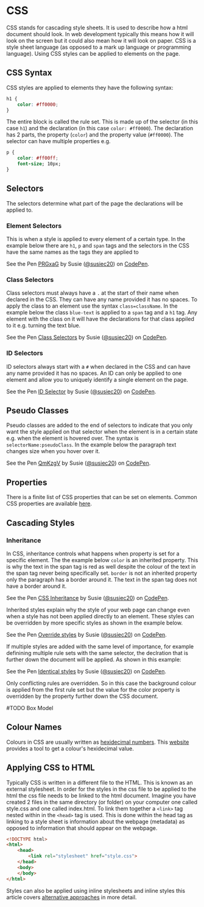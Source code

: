 # CSS

CSS stands for cascading style sheets. It is used to describe how a html document should look. In web development typically this means how it will look on the screen but it could also mean how it will look on paper. CSS is a style sheet language (as opposed to a mark up language or programming language). Using CSS styles can be applied to elements on the page.

## CSS Syntax
CSS styles are applied to elements they have the following syntax:

```css
h1 {
    color: #ff0000;
}
```
The entire block is called the rule set. This is made up of the selector (in this case `h1`) and the declaration (in this case `color: #ff0000`). The declaration has 2 parts, the property (`color`) and the property value (`#ff0000`). The selector can have multiple properties e.g.

```css
p {
    color: #ff00ff;
    font-size; 10px;
}
```

## Selectors
The selectors determine what part of the page the declarations will be applied to.
### Element Selectors
This is when a style is applied to every element of a certain type. In the example below there are `h1`, `p` and `span` tags and the selectors in the CSS have the same names as the tags they are applied to

<p data-height="432" data-theme-id="0" data-slug-hash="PRGxaG" data-default-tab="html,result" data-user="susiec20" data-embed-version="2" data-pen-title="PRGxaG" class="codepen">See the Pen <a href="https://codepen.io/susiec20/pen/PRGxaG/">PRGxaG</a> by Susie (<a href="https://codepen.io/susiec20">@susiec20</a>) on <a href="https://codepen.io">CodePen</a>.</p>
<script async src="https://static.codepen.io/assets/embed/ei.js"></script>

### Class Selectors
Class selectors must always have a `.` at the start of their name when declared in the CSS. They can have any name provided it has no spaces. To apply the class to an element use the syntax `class=className`. In the example below the class `blue-text` is applied to a `span` tag and a `h1` tag. Any element with the class on it will have the declarations for that class appiled to it e.g. turning the text blue.

<p data-height="428" data-theme-id="0" data-slug-hash="LdRXXw" data-default-tab="html,result" data-user="susiec20" data-embed-version="2" data-pen-title="Class Selectors" class="codepen">See the Pen <a href="https://codepen.io/susiec20/pen/LdRXXw/">Class Selectors</a> by Susie (<a href="https://codepen.io/susiec20">@susiec20</a>) on <a href="https://codepen.io">CodePen</a>.</p>
<script async src="https://static.codepen.io/assets/embed/ei.js"></script>

### ID Selectors
ID selectors always start with a `#` when declared in the CSS and can have any name provided it has no spaces. An ID can only be applied to one element and allow you to uniquely identify a single element on the page.

<p data-height="265" data-theme-id="0" data-slug-hash="KogbNG" data-default-tab="html,result" data-user="susiec20" data-embed-version="2" data-pen-title="ID Selector" class="codepen">See the Pen <a href="https://codepen.io/susiec20/pen/KogbNG/">ID Selector</a> by Susie (<a href="https://codepen.io/susiec20">@susiec20</a>) on <a href="https://codepen.io">CodePen</a>.</p>
<script async src="https://static.codepen.io/assets/embed/ei.js"></script>

## Pseudo Classes

Pseudo classes are added to the end of selectors to indicate that you only want the style applied on that selector when the element is in a certain state e.g. when the element is hovered over. The syntax is `selectorName:pseudoClass`. In the example below the paragraph text changes size when you hover over it.

<p data-height="265" data-theme-id="0" data-slug-hash="QmKzgV" data-default-tab="html,result" data-user="susiec20" data-embed-version="2" data-pen-title="QmKzgV" class="codepen">See the Pen <a href="https://codepen.io/susiec20/pen/QmKzgV/">QmKzgV</a> by Susie (<a href="https://codepen.io/susiec20">@susiec20</a>) on <a href="https://codepen.io">CodePen</a>.</p>
<script async src="https://static.codepen.io/assets/embed/ei.js"></script>

## Properties

There is a finite list of CSS properties that can be set on elements. Common CSS properties are available [here](https://developer.mozilla.org/en-US/docs/Web/CSS/CSS_Properties_Reference).

## Cascading Styles

### Inheritance

In CSS, inheritance controls what happens when property is set for a specific element. The the example below `color` is an inherited property. This is why the text in the span tag is red as well despite the colour of the text in the span tag never being specifically set. `border` is not an inherited property only the paragraph has a border around it. The text in the span tag does not have a border around it. 

<p data-height="152" data-theme-id="0" data-slug-hash="LdRamo" data-default-tab="html,result" data-user="susiec20" data-embed-version="2" data-pen-title="CSS Inheritance" class="codepen">See the Pen <a href="https://codepen.io/susiec20/pen/LdRamo/">CSS Inheritance</a> by Susie (<a href="https://codepen.io/susiec20">@susiec20</a>) on <a href="https://codepen.io">CodePen</a>.</p>
<script async src="https://static.codepen.io/assets/embed/ei.js"></script>

Inherited styles explain why the style of your web page can change even when a style has not been applied directly to an element. These styles can be overridden by more specific styles as shown in the example below.

<p data-height="227" data-theme-id="0" data-slug-hash="BrLbGW" data-default-tab="css,result" data-user="susiec20" data-embed-version="2" data-pen-title="Override styles" class="codepen">See the Pen <a href="https://codepen.io/susiec20/pen/BrLbGW/">Override styles</a> by Susie (<a href="https://codepen.io/susiec20">@susiec20</a>) on <a href="https://codepen.io">CodePen</a>.</p>
<script async src="https://static.codepen.io/assets/embed/ei.js"></script>

If multiple styles are added with the same level of importance, for example definining multiple rule sets with the same selector, the declration that is further down the document will be applied. As shown in this example:

<p data-height="265" data-theme-id="0" data-slug-hash="yKawGj" data-default-tab="css,result" data-user="susiec20" data-embed-version="2" data-pen-title="Identical styles" class="codepen">See the Pen <a href="https://codepen.io/susiec20/pen/yKawGj/">Identical styles</a> by Susie (<a href="https://codepen.io/susiec20">@susiec20</a>) on <a href="https://codepen.io">CodePen</a>.</p>
<script async src="https://static.codepen.io/assets/embed/ei.js"></script>

Only conflicting rules are overridden. So in this case the background colour is applied from the first rule set but the value for the color property is overridden by the property further down the CSS document.

#TODO Box Model

## Colour Names

Colours in CSS are usually written as [hexidecimal numbers](http://www.mathsisfun.com/hexadecimals.html). This [website](https://htmlcolorcodes.com/) provides a tool to get a colour's hexidecimal value.

## Applying CSS to HTML
Typically CSS is written in a different file to the HTML. This is known as an external stylesheet. In order for the styles in the css file to be applied to the html the css file needs to be linked to the html document. Imagine you have created 2 files in the same directory (or folder) on your computer one called style.css and one called index.html. To link them together a `<link>` tag nested within in the `<head>` tag is used. This is done within the head tag as linking to a style sheet is information about the webpage (metadata) as opposed to information that should appear on the webpage.

```html
<!DOCTYPE html>
<html>
	<head>
		<link rel="stylesheet" href="style.css">
	</head>
	<body>
	</body>
</html>
```

Styles can also be applied using inline stylesheets and inline styles this article covers [alternative approaches](https://developer.mozilla.org/en-US/docs/Learn/CSS/Introduction_to_CSS/How_CSS_works) in more detail.